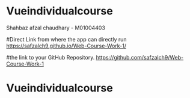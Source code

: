 # Vueindividualcourse

Shahbaz afzal chaudhary - M01004403


#Direct Link from where the app can directly run https://safzalch9.github.io/Web-Course-Work-1/

#the link to your GitHub Repository. https://github.com/safzalch9/Web-Course-Work-1

# Vueindividualcourse
